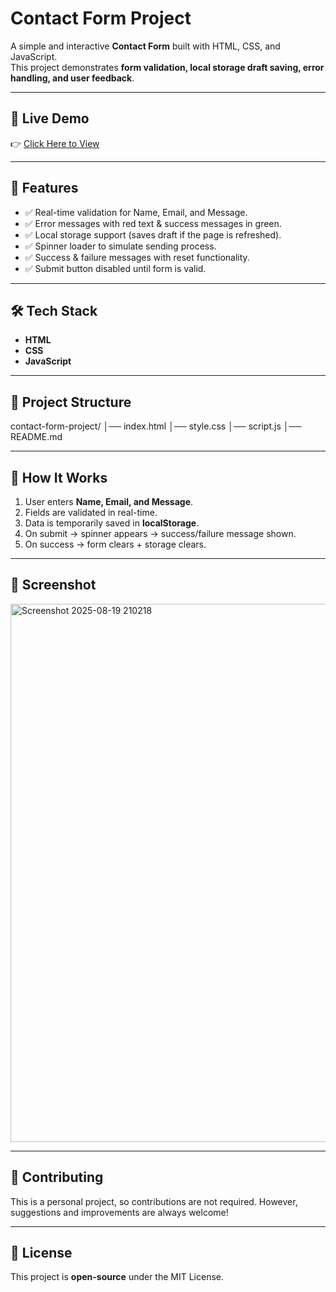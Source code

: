 # Contact Form Project

A simple and interactive **Contact Form** built with HTML, CSS, and JavaScript.  
This project demonstrates **form validation, local storage draft saving, error handling, and user feedback**.

---

## 🚀 Live Demo
👉 [Click Here to View](https://ujjwal6392.github.io/contact-form-project/)

---

## 📌 Features
- ✅ Real-time validation for Name, Email, and Message.
- ✅ Error messages with red text & success messages in green.
- ✅ Local storage support (saves draft if the page is refreshed).
- ✅ Spinner loader to simulate sending process.
- ✅ Success & failure messages with reset functionality.
- ✅ Submit button disabled until form is valid.

---

## 🛠️ Tech Stack
- **HTML**
- **CSS**
- **JavaScript**

---

## 📂 Project Structure
contact-form-project/
│── index.html
│── style.css
│── script.js
│── README.md

---

## 🎯 How It Works
1. User enters **Name, Email, and Message**.
2. Fields are validated in real-time.
3. Data is temporarily saved in **localStorage**.
4. On submit → spinner appears → success/failure message shown.
5. On success → form clears + storage clears.

---

## 📸 Screenshot
<img width="1872" height="861" alt="Screenshot 2025-08-19 210218" src="https://github.com/user-attachments/assets/d00c9478-49f1-4b91-bff6-37431b5c02eb" />


---

## 🤝 Contributing
This is a personal project, so contributions are not required. However, suggestions and improvements are always welcome! 

---

## 📜 License
This project is **open-source** under the MIT License.
